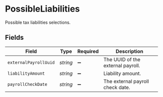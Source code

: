# PossibleLiabilities

Possible tax liabilities selections.


## Fields

| Field                             | Type                              | Required                          | Description                       |
| --------------------------------- | --------------------------------- | --------------------------------- | --------------------------------- |
| `externalPayrollUuid`             | *string*                          | :heavy_minus_sign:                | The UUID of the external payroll. |
| `liabilityAmount`                 | *string*                          | :heavy_minus_sign:                | Liability amount.                 |
| `payrollCheckDate`                | *string*                          | :heavy_minus_sign:                | The external payroll check date.  |